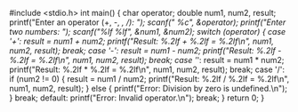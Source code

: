 #include <stdio.h>
int main() 
{
    char operator;
    double num1, num2, result;
    printf("Enter an operator (+, -, *, /): ");
    scanf(" %c", &operator);
    printf("Enter two numbers: ");
    scanf("%lf %lf", &num1, &num2);
    switch (operator) {
case '+':
result = num1 + num2;
printf("Result: %.2lf + %.2lf = %.2lf\n", num1, num2, result);
break;
case '-':
result = num1 - num2;
printf("Result: %.2lf - %.2lf = %.2lf\n", num1, num2, result);
 break;
case '*':
 result = num1 * num2;
  printf("Result: %.2lf * %.2lf = %.2lf\n", num1, num2, result);
  break;
case '/':
 if (num2 != 0) {
 result = num1 / num2;
 printf("Result: %.2lf / %.2lf = %.2lf\n", num1, num2, result);
  } else {
  printf("Error: Division by zero is undefined.\n");
  }
  break;
  default:
  printf("Error: Invalid operator.\n");
  break;
    }
    return 0;
}
